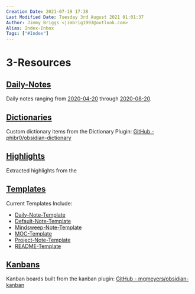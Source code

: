 ```yaml
---
Creation Date: 2021-07-19 17:38
Last Modified Date: Tuesday 3rd August 2021 01:01:37
Author: Jimmy Briggs <jimbrig1993@outlook.com>
Alias: Index-Inbox
Tags: ["#Index"]
---
```


# 3-Resources

## [Daily-Notes](./Daily-Notes/README.md)

Daily notes ranging from [2020-04-20](2020-04-20.md) through [2020-08-20](2020-08-20.md).

## [Dictionaries](./Dictionaries/README.md)

Custom dictionary items from the Dictionary Plugin: [GitHub - phibr0/obsidian-dictionary](https://github.com/phibr0/obsidian-dictionary)

## [Highlights](./Highlights/README.md)

Extracted highlights from the 

## [Templates](./Templates/README.md)

Current Templates Include:

- [Daily-Note-Template](Daily-Note-Template.md)
- [Default-Note-Template](Default-Note-Template.md)
- [Mindsweep-Note-Template](Mindsweep-Note-Template.md)
- [MOC-Template](MOC-Template.md)
- [Project-Note-Template](Project-Note-Template.md)
- [README-Template](README-Template.md)


## [Kanbans](./Kanbans/README.md)

Kanban boards built from the kanban plugin: [GitHub - mgmeyers/obsidian-kanban](https://github.com/mgmeyers/obsidian-kanban)
